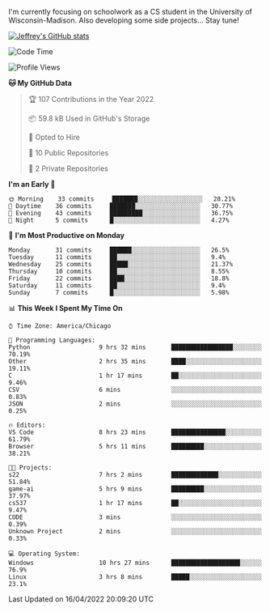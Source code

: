

I'm currently focusing on schoolwork as a CS student in the University of Wisconsin-Madison.
Also developing some side projects...
Stay tune!

<!-- [![wakatime](https://wakatime.com/badge/user/99a12255-d5fa-4530-a56f-b1f6efe8669d.svg?style=for-the-badge)](https://wakatime.com/@99a12255-d5fa-4530-a56f-b1f6efe8669d) -->

[![Jeffrey's GitHub stats](https://github-readme-stats.vercel.app/api?username=slijeff&count_private=true&show_icons=true)](https://github.com/anuraghazra/github-readme-stats)

<!-- [![Jeffrey's wakatime stats](https://github-readme-stats.vercel.app/api/wakatime?username=slijeff&custom_title=Coding+Time+Last+Week)](https://github.com/slijeff/github-readme-stats) -->

<!-- [![Top Langs](https://github-readme-stats.vercel.app/api/top-langs/?username=slijeff&count_private=true&langs_count=8&hide=javascript&custom_title=Repo+Languages)](https://github.com/anuraghazra/github-readme-stats) -->

<!--START_SECTION:waka-->
![Code Time](http://img.shields.io/badge/Code%20Time-16%20hrs%2059%20mins-blue)

![Profile Views](http://img.shields.io/badge/Profile%20Views-230-blue)

**🐱 My GitHub Data** 

> 🏆 107 Contributions in the Year 2022
 > 
> 📦 59.8 kB Used in GitHub's Storage 
 > 
> 💼 Opted to Hire
 > 
> 📜 10 Public Repositories 
 > 
> 🔑 2 Private Repositories  
 > 
**I'm an Early 🐤** 

```text
🌞 Morning    33 commits     ███████░░░░░░░░░░░░░░░░░░   28.21% 
🌆 Daytime    36 commits     ███████░░░░░░░░░░░░░░░░░░   30.77% 
🌃 Evening    43 commits     █████████░░░░░░░░░░░░░░░░   36.75% 
🌙 Night      5 commits      █░░░░░░░░░░░░░░░░░░░░░░░░   4.27%

```
📅 **I'm Most Productive on Monday** 

```text
Monday       31 commits     ██████░░░░░░░░░░░░░░░░░░░   26.5% 
Tuesday      11 commits     ██░░░░░░░░░░░░░░░░░░░░░░░   9.4% 
Wednesday    25 commits     █████░░░░░░░░░░░░░░░░░░░░   21.37% 
Thursday     10 commits     ██░░░░░░░░░░░░░░░░░░░░░░░   8.55% 
Friday       22 commits     ████░░░░░░░░░░░░░░░░░░░░░   18.8% 
Saturday     11 commits     ██░░░░░░░░░░░░░░░░░░░░░░░   9.4% 
Sunday       7 commits      █░░░░░░░░░░░░░░░░░░░░░░░░   5.98%

```


📊 **This Week I Spent My Time On** 

```text
⌚︎ Time Zone: America/Chicago

💬 Programming Languages: 
Python                   9 hrs 32 mins       █████████████████░░░░░░░░   70.19% 
Other                    2 hrs 35 mins       ████░░░░░░░░░░░░░░░░░░░░░   19.11% 
C                        1 hr 17 mins        ██░░░░░░░░░░░░░░░░░░░░░░░   9.46% 
CSV                      6 mins              ░░░░░░░░░░░░░░░░░░░░░░░░░   0.83% 
JSON                     2 mins              ░░░░░░░░░░░░░░░░░░░░░░░░░   0.25%

🔥 Editors: 
VS Code                  8 hrs 23 mins       ███████████████░░░░░░░░░░   61.79% 
Browser                  5 hrs 11 mins       █████████░░░░░░░░░░░░░░░░   38.21%

🐱‍💻 Projects: 
s22                      7 hrs 2 mins        █████████████░░░░░░░░░░░░   51.84% 
game-ai                  5 hrs 9 mins        █████████░░░░░░░░░░░░░░░░   37.97% 
cs537                    1 hr 17 mins        ██░░░░░░░░░░░░░░░░░░░░░░░   9.47% 
CODE                     3 mins              ░░░░░░░░░░░░░░░░░░░░░░░░░   0.39% 
Unknown Project          2 mins              ░░░░░░░░░░░░░░░░░░░░░░░░░   0.33%

💻 Operating System: 
Windows                  10 hrs 27 mins      ███████████████████░░░░░░   76.9% 
Linux                    3 hrs 8 mins        █████░░░░░░░░░░░░░░░░░░░░   23.1%

```


 Last Updated on 16/04/2022 20:09:20 UTC
<!--END_SECTION:waka-->

